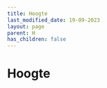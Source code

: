 ```yaml
---
title: Hoogte
last_modified_date: 19-09-2023
layout: page
parent: H
has_children: false
---
```


Hoogte
======

